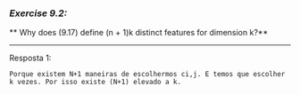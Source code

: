### *Exercise 9.2:*

** Why does (9.17) define (n + 1)k distinct features for dimension k?**

---
Resposta 1:

```
Porque existem N+1 maneiras de escolhermos ci,j. E temos que escolher k vezes. Por isso existe (N+1) elevado a k.
```
